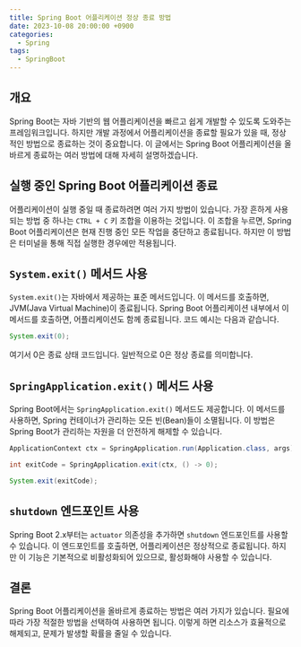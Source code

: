 ```yaml
---
title: Spring Boot 어플리케이션 정상 종료 방법
date: 2023-10-08 20:00:00 +0900
categories:
  - Spring
tags:
  - SpringBoot
---
```

## 개요

Spring Boot는 자바 기반의 웹 어플리케이션을 빠르고 쉽게 개발할 수 있도록 도와주는 프레임워크입니다. 하지만 개발 과정에서 어플리케이션을 종료할 필요가 있을 때, 정상적인 방법으로 종료하는 것이 중요합니다. 이 글에서는 Spring Boot 어플리케이션을 올바르게 종료하는 여러 방법에 대해 자세히 설명하겠습니다.

## 실행 중인 Spring Boot 어플리케이션 종료

어플리케이션이 실행 중일 때 종료하려면 여러 가지 방법이 있습니다. 가장 흔하게 사용되는 방법 중 하나는 `CTRL + C` 키 조합을 이용하는 것입니다. 이 조합을 누르면, Spring Boot 어플리케이션은 현재 진행 중인 모든 작업을 중단하고 종료됩니다. 하지만 이 방법은 터미널을 통해 직접 실행한 경우에만 적용됩니다.

## `System.exit()` 메서드 사용

`System.exit()`는 자바에서 제공하는 표준 메서드입니다. 이 메서드를 호출하면, JVM(Java Virtual Machine)이 종료됩니다. Spring Boot 어플리케이션 내부에서 이 메서드를 호출하면, 어플리케이션도 함께 종료됩니다. 코드 예시는 다음과 같습니다.

```java
System.exit(0);
```

여기서 0은 종료 상태 코드입니다. 일반적으로 0은 정상 종료를 의미합니다.

## `SpringApplication.exit()` 메서드 사용

Spring Boot에서는 `SpringApplication.exit()` 메서드도 제공합니다. 이 메서드를 사용하면, Spring 컨테이너가 관리하는 모든 빈(Bean)들이 소멸됩니다. 이 방법은 Spring Boot가 관리하는 자원을 더 안전하게 해제할 수 있습니다.

```java
ApplicationContext ctx = SpringApplication.run(Application.class, args);

int exitCode = SpringApplication.exit(ctx, () -> 0);

System.exit(exitCode);
```

## `shutdown` 엔드포인트 사용

Spring Boot 2.x부터는 `actuator` 의존성을 추가하면 `shutdown` 엔드포인트를 사용할 수 있습니다. 이 엔드포인트를 호출하면, 어플리케이션은 정상적으로 종료됩니다. 하지만 이 기능은 기본적으로 비활성화되어 있으므로, 활성화해야 사용할 수 있습니다.

## 결론

Spring Boot 어플리케이션을 올바르게 종료하는 방법은 여러 가지가 있습니다. 필요에 따라 가장 적절한 방법을 선택하여 사용하면 됩니다. 이렇게 하면 리소스가 효율적으로 해제되고, 문제가 발생할 확률을 줄일 수 있습니다.